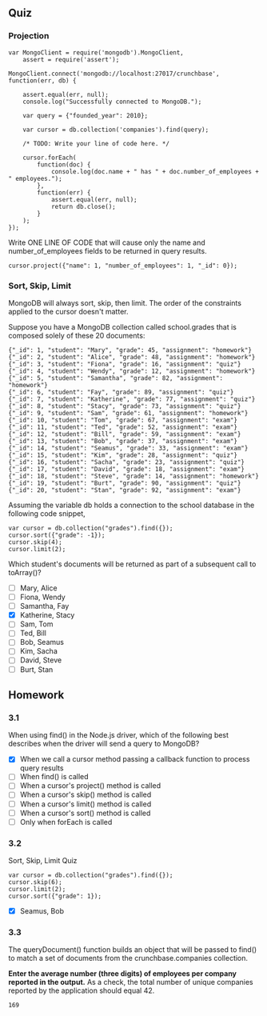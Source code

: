 ## Quiz
### Projection
```
var MongoClient = require('mongodb').MongoClient,
    assert = require('assert');

MongoClient.connect('mongodb://localhost:27017/crunchbase', function(err, db) {

    assert.equal(err, null);
    console.log("Successfully connected to MongoDB.");

    var query = {"founded_year": 2010};

    var cursor = db.collection('companies').find(query);

    /* TODO: Write your line of code here. */

    cursor.forEach(
        function(doc) {
            console.log(doc.name + " has " + doc.number_of_employees + " employees.");
        },
        function(err) {
            assert.equal(err, null);
            return db.close();
        }
    );
});
```
Write ONE LINE OF CODE that will cause only the name and number\_of\_employees fields to be returned in query results.
```
cursor.project({"name": 1, "number_of_employees": 1, "_id": 0});
```

### Sort, Skip, Limit
MongoDB will always sort, skip, then limit. The order of the constraints applied to the cursor doesn't matter.

Suppose you have a MongoDB collection called school.grades that is composed solely of these 20 documents:
```
{"_id": 1, "student": "Mary", "grade": 45, "assignment": "homework"}
{"_id": 2, "student": "Alice", "grade": 48, "assignment": "homework"}
{"_id": 3, "student": "Fiona", "grade": 16, "assignment": "quiz"}
{"_id": 4, "student": "Wendy", "grade": 12, "assignment": "homework"}
{"_id": 5, "student": "Samantha", "grade": 82, "assignment": "homework"}
{"_id": 6, "student": "Fay", "grade": 89, "assignment": "quiz"}
{"_id": 7, "student": "Katherine", "grade": 77, "assignment": "quiz"}
{"_id": 8, "student": "Stacy", "grade": 73, "assignment": "quiz"}
{"_id": 9, "student": "Sam", "grade": 61, "assignment": "homework"}
{"_id": 10, "student": "Tom", "grade": 67, "assignment": "exam"}
{"_id": 11, "student": "Ted", "grade": 52, "assignment": "exam"}
{"_id": 12, "student": "Bill", "grade": 59, "assignment": "exam"}
{"_id": 13, "student": "Bob", "grade": 37, "assignment": "exam"}
{"_id": 14, "student": "Seamus", "grade": 33, "assignment": "exam"}
{"_id": 15, "student": "Kim", "grade": 28, "assignment": "quiz"}
{"_id": 16, "student": "Sacha", "grade": 23, "assignment": "quiz"}
{"_id": 17, "student": "David", "grade": 18, "assignment": "exam"}
{"_id": 18, "student": "Steve", "grade": 14, "assignment": "homework"}
{"_id": 19, "student": "Burt", "grade": 90, "assignment": "quiz"}
{"_id": 20, "student": "Stan", "grade": 92, "assignment": "exam"}
```
Assuming the variable db holds a connection to the school database in the following code snippet,
```
var cursor = db.collection("grades").find({});
cursor.sort({"grade": -1});
cursor.skip(4);
cursor.limit(2);
```
Which student's documents will be returned as part of a subsequent call to toArray()?
 - [ ] Mary, Alice
 - [ ] Fiona, Wendy
 - [ ] Samantha, Fay
 - [x] Katherine, Stacy
 - [ ] Sam, Tom
 - [ ] Ted, Bill
 - [ ] Bob, Seamus
 - [ ] Kim, Sacha
 - [ ] David, Steve
 - [ ] Burt, Stan

## Homework
### 3.1
When using find() in the Node.js driver, which of the following best describes when the driver will send a query to MongoDB?
 - [x] When we call a cursor method passing a callback function to process query results
 - [ ] When find() is called
 - [ ] When a cursor's project() method is called
 - [ ] When a cursor's skip() method is called
 - [ ] When a cursor's limit() method is called
 - [ ] When a cursor's sort() method is called
 - [ ] Only when forEach is called

### 3.2
Sort, Skip, Limit Quiz
```
var cursor = db.collection("grades").find({});
cursor.skip(6);
cursor.limit(2);
cursor.sort({"grade": 1});
```
- [x] Seamus, Bob

### 3.3
The queryDocument() function builds an object that will be passed to find() to match a set of documents from the crunchbase.companies collection.

**Enter the average number (three digits) of employees per company reported in the output.**
As a check, the total number of unique companies reported by the application should equal 42.
```
169
```
